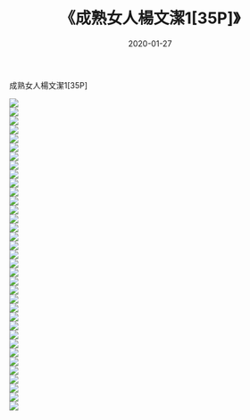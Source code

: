 ﻿---
layout: post
title:  《成熟女人楊文潔1[35P]》
date:   2020-01-27
img: http://pic.660000.xyz/1:down/唯美/2020/成熟女人楊文潔1[35P]/000.jpg
categories: [美女, 清纯, 唯美]
---

成熟女人楊文潔1[35P]

  ![](http://pic.660000.xyz/1:down/唯美/2020/成熟女人楊文潔1[35P]/001.jpg) <br> ![](http://pic.660000.xyz/1:down/唯美/2020/成熟女人楊文潔1[35P]/002.jpg) <br> ![](http://pic.660000.xyz/1:down/唯美/2020/成熟女人楊文潔1[35P]/003.jpg) <br> ![](http://pic.660000.xyz/1:down/唯美/2020/成熟女人楊文潔1[35P]/004.jpg) <br> ![](http://pic.660000.xyz/1:down/唯美/2020/成熟女人楊文潔1[35P]/005.jpg) <br> ![](http://pic.660000.xyz/1:down/唯美/2020/成熟女人楊文潔1[35P]/006.jpg) <br> ![](http://pic.660000.xyz/1:down/唯美/2020/成熟女人楊文潔1[35P]/007.jpg) <br> ![](http://pic.660000.xyz/1:down/唯美/2020/成熟女人楊文潔1[35P]/008.jpg) <br> ![](http://pic.660000.xyz/1:down/唯美/2020/成熟女人楊文潔1[35P]/009.jpg) <br> ![](http://pic.660000.xyz/1:down/唯美/2020/成熟女人楊文潔1[35P]/010.jpg) <br> ![](http://pic.660000.xyz/1:down/唯美/2020/成熟女人楊文潔1[35P]/011.jpg) <br> ![](http://pic.660000.xyz/1:down/唯美/2020/成熟女人楊文潔1[35P]/012.jpg) <br> ![](http://pic.660000.xyz/1:down/唯美/2020/成熟女人楊文潔1[35P]/013.jpg) <br> ![](http://pic.660000.xyz/1:down/唯美/2020/成熟女人楊文潔1[35P]/014.jpg) <br> ![](http://pic.660000.xyz/1:down/唯美/2020/成熟女人楊文潔1[35P]/015.jpg) <br> ![](http://pic.660000.xyz/1:down/唯美/2020/成熟女人楊文潔1[35P]/016.jpg) <br> ![](http://pic.660000.xyz/1:down/唯美/2020/成熟女人楊文潔1[35P]/017.jpg) <br> ![](http://pic.660000.xyz/1:down/唯美/2020/成熟女人楊文潔1[35P]/018.jpg) <br> ![](http://pic.660000.xyz/1:down/唯美/2020/成熟女人楊文潔1[35P]/019.jpg) <br> ![](http://pic.660000.xyz/1:down/唯美/2020/成熟女人楊文潔1[35P]/020.jpg) <br> ![](http://pic.660000.xyz/1:down/唯美/2020/成熟女人楊文潔1[35P]/021.jpg) <br> ![](http://pic.660000.xyz/1:down/唯美/2020/成熟女人楊文潔1[35P]/022.jpg) <br> ![](http://pic.660000.xyz/1:down/唯美/2020/成熟女人楊文潔1[35P]/023.jpg) <br> ![](http://pic.660000.xyz/1:down/唯美/2020/成熟女人楊文潔1[35P]/024.jpg) <br> ![](http://pic.660000.xyz/1:down/唯美/2020/成熟女人楊文潔1[35P]/025.jpg) <br> ![](http://pic.660000.xyz/1:down/唯美/2020/成熟女人楊文潔1[35P]/026.jpg) <br> ![](http://pic.660000.xyz/1:down/唯美/2020/成熟女人楊文潔1[35P]/027.jpg) <br> ![](http://pic.660000.xyz/1:down/唯美/2020/成熟女人楊文潔1[35P]/028.jpg) <br> ![](http://pic.660000.xyz/1:down/唯美/2020/成熟女人楊文潔1[35P]/029.jpg) <br> ![](http://pic.660000.xyz/1:down/唯美/2020/成熟女人楊文潔1[35P]/030.jpg) <br> ![](http://pic.660000.xyz/1:down/唯美/2020/成熟女人楊文潔1[35P]/031.jpg) <br> ![](http://pic.660000.xyz/1:down/唯美/2020/成熟女人楊文潔1[35P]/032.jpg) <br> ![](http://pic.660000.xyz/1:down/唯美/2020/成熟女人楊文潔1[35P]/033.jpg) <br> ![](http://pic.660000.xyz/1:down/唯美/2020/成熟女人楊文潔1[35P]/034.jpg) <br> ![](http://pic.660000.xyz/1:down/唯美/2020/成熟女人楊文潔1[35P]/035.jpg) <br>